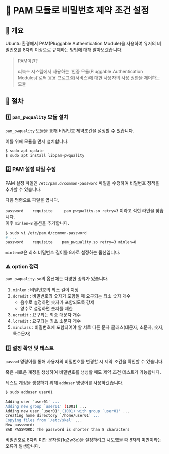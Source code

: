 # 🔑 PAM 모듈로 비밀번호 제약 조건 설정

## 📎 개요

Ubuntu 환경에서 PAM(Pluggable Authentication Module)을 사용하여 유저의 비밀번호를 8자리 이상으로 규제하는 방법에 대해 알아보겠습니다.
> PAM이란?
> 
> 리눅스 시스템에서 사용하는 '인증 모듈(Pluggable Authentication Modules)'로써 응용 프로그램(서비스)에 대한 사용자의 사용 권한을 제어하는 모듈

## 🔧 절차

### 1️⃣ `pam_pwquality` 모듈 설치

`pam_pwquality` 모듈을 통해 비밀번호 제약조건을 설정할 수 있습니다.

이를 위해 모듈을 먼저 설치합니다.

```bash
$ sudo apt update
$ sudo apt install libpam-pwquality
```

### 2️⃣ **PAM 설정 파일 수정**

PAM 설정 파일인 `/etc/pam.d/common-password` 파일을 수정하여 비밀번호 정책을 추가할 수 있습니다.

다음 명령으로 파일을 엽니다.

`password    requisite     pam_pwquality.so retry=3` 이라고 적힌 라인을 찾습니다.  
이후 `minlen=8` 옵션을 추가합니다.


```bash
$ sudo vi /etc/pam.d/common-password
# ...
password    requisite    pam_pwquality.so retry=3 minlen=8
```

`minlen=8`은 최소 비밀번호 길이를 8자로 설정하는 옵션입니다.

### ⚠️ option 정리

`pam_pwquality.so`의  옵션에는 다양한 종류가 있습니다.

1. `minlen` : 비밀번호의 최소 길이 지정
2. `dcredit` : 비밀번호의 숫자가 포함될 때 요구되는 최소 숫자 개수
   - 음수로 설정하면 숫자가 포함되도록 강제
   - 양수로 설정하면 숫자를 제한
3. `ucredit` : 요구되는 최소 대문자 개수
4. `lcredit` : 요구되는 최소 소문자 개수
5. `minclass` : 비밀번호에 포함되어야 할 서로 다른 문자 클래스(대문자, 소문자, 숫자, 특수문자)


### 3️⃣ 설정 확인 및 테스트

`passwd` 명령어를 통해 사용자의 비밀번호를 변경할 시 제약 조건을 확인할 수 있습니다.

혹은 새로운 계정을 생성하여 비밀번호를 생성할 때도 제약 조건 테스트가 가능합니다.

테스트 계정을 생성하기 위해 `adduser` 명령어를 사용하겠습니다.

```bash
$ sudo adduser user01

Adding user `user01' ...
Adding new group `user01' (1001) ...
Adding new user `user01' (1001) with group `user01' ...
Creating home directory `/home/user01' ...
Copying files from `/etc/skel' ...
New password:
BAD PASSWORD: The password is shorter than 8 characters
```

비밀번호로 8자리 미만 문자열(1q2w3e)을 설정하려고 시도했을 때 8자리 미만이라는 오류가 발생합니다.
